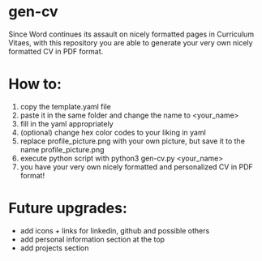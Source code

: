 # gen-cv
Since Word continues its assault on nicely formatted pages in Curriculum Vitaes, with this repository you are able to generate your very own nicely formatted CV in PDF format.

# How to:
1. copy the template.yaml file
2. paste it in the same folder and change the name to <your_name>
3. fill in the yaml appropriately
4. (optional) change hex color codes to your liking in yaml
5. replace profile_picture.png with your own picture, but save it to the name profile_picture.png
6. execute python script with python3 gen-cv.py <your_name>
7. you have your very own nicely formatted and personalized CV in PDF format!

# Future upgrades:
- add icons + links for linkedin, github and possible others
- add personal information section at the top
- add projects section